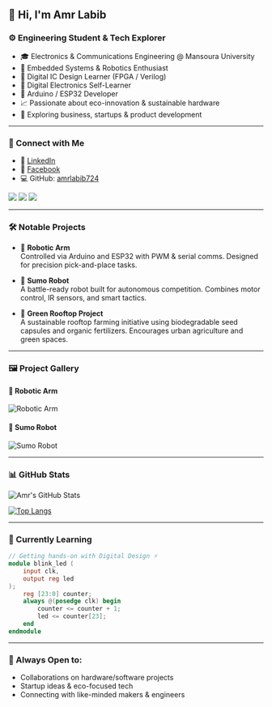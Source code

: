 ## 👋 Hi, I'm Amr Labib

### ⚙️ Engineering Student & Tech Explorer

- 🎓 Electronics & Communications Engineering @ Mansoura University
- 🤖 Embedded Systems & Robotics Enthusiast
- 🔩 Digital IC Design Learner (FPGA / Verilog)
- 🧠 Digital Electronics Self-Learner
- 🔧 Arduino / ESP32 Developer
- 📈 Passionate about eco-innovation & sustainable hardware
- 💼 Exploring business, startups & product development

---

### 🔗 Connect with Me

- 💼 [LinkedIn](https://www.linkedin.com/in/amr-labib-3257b22a)
- 📘 [Facebook](https://www.facebook.com/amrlabib2005/8/)
- 💻 GitHub: [amrlabib724](https://github.com/amrlabib724)

<p align="left">
  <a href="https://www.linkedin.com/in/amr-labib-3257b22a8"><img src="https://img.shields.io/badge/LinkedIn-blue?style=for-the-badge&logo=linkedin" /></a>
  <a href="https://www.facebook.com/amrlabib2005"><img src="https://img.shields.io/badge/Facebook-1877F2?style=for-the-badge&logo=facebook&logoColor=white" /></a>
  <a href="https://github.com/amrlabib724"><img src="https://img.shields.io/badge/GitHub-100000?style=for-the-badge&logo=github&logoColor=white" /></a>
</p>

---

### 🛠️ Notable Projects

- 🤖 **Robotic Arm**  
  Controlled via Arduino and ESP32 with PWM & serial comms. Designed for precision pick-and-place tasks.

- 🦾 **Sumo Robot**  
  A battle-ready robot built for autonomous competition. Combines motor control, IR sensors, and smart tactics.

- 🌿 **Green Rooftop Project**  
  A sustainable rooftop farming initiative using biodegradable seed capsules and organic fertilizers. Encourages urban agriculture and green spaces.

---

### 🖼️ Project Gallery

#### 🤖 Robotic Arm
![Robotic Arm](https://drive.google.com/uc?id=1B1QaQbSj__LTVG399DX_OXCxyCm323fr)

#### 🦾 Sumo Robot
![Sumo Robot](https://drive.google.com/file/d/1hY4SPz4u_WQgweIcZuHWGIBE3XVrb3iZ/view?usp=drive_link)

---

### 📊 GitHub Stats

![Amr's GitHub Stats](https://github-readme-stats.vercel.app/api?username=amrlabib724&show_icons=true&theme=radical)

[![Top Langs](https://github-readme-stats.vercel.app/api/top-langs/?username=amrlabib724&layout=compact&theme=radical)](https://github.com/anuraghazra/github-readme-stats)

---

### 🧠 Currently Learning

```verilog
// Getting hands-on with Digital Design ⚡️
module blink_led (
    input clk,
    output reg led
);
    reg [23:0] counter;
    always @(posedge clk) begin
        counter <= counter + 1;
        led <= counter[23];
    end
endmodule
```

---

### 🚀 Always Open to:
- Collaborations on hardware/software projects
- Startup ideas & eco-focused tech
- Connecting with like-minded makers & engineers
